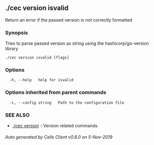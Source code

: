 ## ./cec version isvalid

Return an error if the passed version is not correctly formatted

### Synopsis

Tries to parse passed version as string using the hashicorp/go-version library

```
./cec version isvalid [flags]
```

### Options

```
  -h, --help   help for isvalid
```

### Options inherited from parent commands

```
  -c, --config string   Path to the configuration file
```

### SEE ALSO

* [./cec version](./cec-version)	 - Version related commands

###### Auto generated by Cells Client v0.8.0 on 5-Nov-2019
